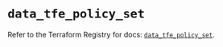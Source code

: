 # `data_tfe_policy_set`

Refer to the Terraform Registry for docs: [`data_tfe_policy_set`](https://registry.terraform.io/providers/hashicorp/tfe/0.61.0/docs/data-sources/policy_set).
